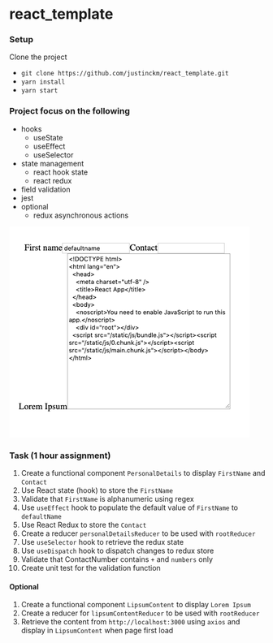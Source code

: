 # react_template

### Setup
Clone the project
* `git clone https://github.com/justinckm/react_template.git`
* `yarn install`
* `yarn start`


### Project focus on the following
* hooks
  * useState
  * useEffect
  * useSelector
* state management
  * react hook state
  * react redux
* field validation
* jest
* optional
  * redux asynchronous actions

![Screenshot](overview.png)


### Task (1 hour assignment)
1. Create a functional component `PersonalDetails` to display `FirstName` and `Contact`
2. Use React state (hook) to store the `FirstName`
3. Validate that `FirstName` is alphanumeric using regex
4. Use `useEffect` hook to populate the default value of `FirstName` to `defaultName`
5. Use React Redux to store the `Contact`
6. Create a reducer `personalDetailsReducer` to be used with `rootReducer`
7. Use `useSelector` hook to retrieve the redux state
8. Use `useDispatch` hook to dispatch changes to redux store
9. Validate that ContactNumber contains `+` and `numbers` only
10. Create unit test for the validation function

#### Optional
1. Create a functional component `LipsumContent` to display `Lorem Ipsum`
2. Create a reducer for `lipsumContentReducer` to be used with `rootReducer`
3. Retrieve the content from `http://localhost:3000` using `axios` and display in `LipsumContent` when page first load 
